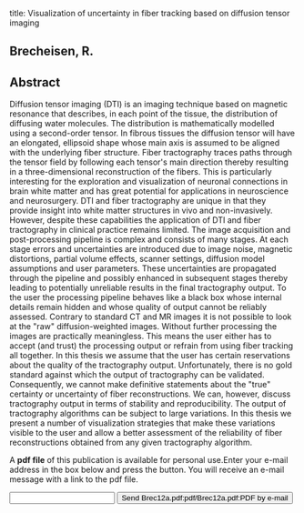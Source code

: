 title: Visualization of uncertainty in fiber tracking based on diffusion tensor imaging

## Brecheisen, R.

## Abstract
Diffusion tensor imaging (DTI) is an imaging technique based on magnetic resonance that describes, in each point of the tissue, the distribution of diffusing water molecules. The distribution is mathematically modelled using a second-order tensor. In fibrous tissues the diffusion tensor will have an elongated, ellipsoid shape whose main axis is assumed to be aligned with the underlying fiber structure. Fiber tractography traces paths through the tensor field by following each tensor's main direction thereby resulting in a three-dimensional reconstruction of the fibers. This is particularly interesting for the exploration and visualization of neuronal connections in brain white matter and has great potential for applications in neuroscience and neurosurgery. DTI and fiber tractography are unique in that they provide insight into white matter structures in vivo and non-invasively. However, despite these capabilities the application of DTI and fiber tractography in clinical practice remains limited. The image acquisition and post-processing pipeline is complex and consists of many stages. At each stage errors and uncertainties are introduced due to image noise, magnetic distortions, partial volume effects, scanner settings, diffusion model assumptions and user parameters. These uncertainties are propagated through the pipeline and possibly enhanced in subsequent stages thereby leading to potentially unreliable results in the final tractography output. To the user the processing pipeline behaves like a black box whose internal details remain hidden and whose quality of output cannot be reliably assessed. Contrary to standard CT and MR images it is not possible to look at the "raw" diffusion-weighted images. Without further processing the images are practically meaningless. This means the user either has to accept (and trust) the processing output or refrain from using fiber tracking all together. In this thesis we assume that the user has certain reservations about the quality of the tractography output. Unfortunately, there is no gold standard against which the output of tractography can be validated. Consequently, we cannot make definitive statements about the "true" certainty or uncertainty of fiber reconstructions. We can, however, discuss tractography output in terms of stability and reproducibility. The output of tractography algorithms can be subject to large variations. In this thesis we present a number of visualization strategies that make these variations visible to the user and allow a better assessment of the reliability of fiber reconstructions obtained from any given tractography algorithm.

A <b>pdf file</b> of this publication is available for personal use.Enter your e-mail address in the box below and press the button. You will receive an e-mail message with a link to the pdf file.
<form action="sender.php">  <input type="text" name="email">  <input type="submit" value="Send Brec12a.pdf:pdf/Brec12a.pdf:PDF by e-mail"></form>